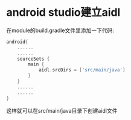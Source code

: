 # android studio建立aidl #
在module的build.gradle文件里添加一下代码:
```Go
android{
	......
	......
	sourceSets {
	    main {
	        aidl.srcDirs = ['src/main/java']
	    }
	}
	......
	......
}
```
这样就可以在src/main/java目录下创建aidl文件
